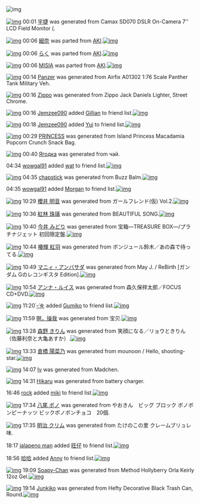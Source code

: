 ![img](http://gdrive-cdn.herokuapp.com/537b65a5bc09f0000721dda7/512px-barcode.png)

[![img](http://www.deviantsart.com/3g7uoc6.png)](http://www.barcodekanojo.com/kanojo/3192964/%E5%AE%87%E6%8D%B7) 00:01 [宇捷](http://www.barcodekanojo.com/kanojo/3192964/%E5%AE%87%E6%8D%B7) was generated from Camax SD070 DSLR On-Camera 7'' LCD Field Monitor (.

[![img](http://www.deviantsart.com/252m3nf.png)](http://www.barcodekanojo.com/kanojo/2789751/%E7%B4%B0%E5%A5%88) 00:06 [細奈](http://www.barcodekanojo.com/kanojo/2789751/%E7%B4%B0%E5%A5%88) was parted from [AKI](http://www.barcodekanojo.com/kanojo/2789751/%E7%B4%B0%E5%A5%88).[![img](http://www.deviantsart.com/1kc30mi.jpeg)](http://www.barcodekanojo.com/user/29842/AKI) 

[![img](http://www.deviantsart.com/28grdld.png)](http://www.barcodekanojo.com/kanojo/2522496/%E3%82%89%E3%81%8F) 00:06 [らく](http://www.barcodekanojo.com/kanojo/2522496/%E3%82%89%E3%81%8F) was parted from [AKI](http://www.barcodekanojo.com/kanojo/2522496/%E3%82%89%E3%81%8F).[![img](http://www.deviantsart.com/1kc30mi.jpeg)](http://www.barcodekanojo.com/user/29842/AKI) 

[![img](http://www.deviantsart.com/3p3c1q0.png)](http://www.barcodekanojo.com/kanojo/1228404/MISIA) 00:06 [MISIA](http://www.barcodekanojo.com/kanojo/1228404/MISIA) was parted from [AKI](http://www.barcodekanojo.com/kanojo/1228404/MISIA).[![img](http://www.deviantsart.com/1kc30mi.jpeg)](http://www.barcodekanojo.com/user/29842/AKI) 

[![img](http://www.deviantsart.com/3672t5c.png)](http://www.barcodekanojo.com/kanojo/3192965/Panzer) 00:14 [Panzer](http://www.barcodekanojo.com/kanojo/3192965/Panzer) was generated from Airfix A01302 1:76 Scale Panther Tank Military Veh.

[![img](http://www.deviantsart.com/25t0bn5.png)](http://www.barcodekanojo.com/kanojo/3192966/Zippo) 00:16 [Zippo](http://www.barcodekanojo.com/kanojo/3192966/Zippo) was generated from Zippo Jack Daniels Lighter, Street Chrome.

[![img](http://www.deviantsart.com/nuk88l.jpeg)](http://www.barcodekanojo.com/user/428968/Jemzee090) 00:16 [Jemzee090](http://www.barcodekanojo.com/user/428968/Jemzee090) added [Gillian](http://www.barcodekanojo.com/kanojo/2591553/Gillian) to friend list.[![img](http://www.deviantsart.com/2fbc496.png)](http://www.barcodekanojo.com/kanojo/2591553/Gillian) 

[![img](http://www.deviantsart.com/nuk88l.jpeg)](http://www.barcodekanojo.com/user/428968/Jemzee090) 00:18 [Jemzee090](http://www.barcodekanojo.com/user/428968/Jemzee090) added [Yui](http://www.barcodekanojo.com/kanojo/2729225/Yui) to friend list.[![img](http://www.deviantsart.com/1toi9lt.png)](http://www.barcodekanojo.com/kanojo/2729225/Yui) 

[![img](http://www.deviantsart.com/25kjl7j.png)](http://www.barcodekanojo.com/kanojo/3192967/PRINCESS) 00:29 [PRINCESS](http://www.barcodekanojo.com/kanojo/3192967/PRINCESS) was generated from Island Princess Macadamia Popcorn Crunch Snack Bag.

[![img](http://www.deviantsart.com/beusvb.png)](http://www.barcodekanojo.com/kanojo/3192968/%D0%AF%D0%B3%D0%BE%D0%B4%D0%BA%D0%B0) 00:40 [Ягодка](http://www.barcodekanojo.com/kanojo/3192968/%D0%AF%D0%B3%D0%BE%D0%B4%D0%BA%D0%B0) was generated from чай.

04:34 [wowgal91](http://www.barcodekanojo.com/user/500296/wowgal91) added [wat](http://www.barcodekanojo.com/kanojo/2862046/wat) to friend list.[![img](http://www.deviantsart.com/2lnjtt5.png)](http://www.barcodekanojo.com/kanojo/2862046/wat) 

[![img](http://www.deviantsart.com/15v5gpv.png)](http://www.barcodekanojo.com/kanojo/3192969/chapstick) 04:35 [chapstick](http://www.barcodekanojo.com/kanojo/3192969/chapstick) was generated from Buzz Balm.[![img](http://www.deviantsart.com/3cj6i55.jpeg)](http://www.barcodekanojo.com/product_images/barcode/6018529/1424720050/Buzz%20Balm.jpg) 

04:35 [wowgal91](http://www.barcodekanojo.com/user/500296/wowgal91) added [Morgan](http://www.barcodekanojo.com/kanojo/2625915/Morgan) to friend list.[![img](http://www.deviantsart.com/3evj5a3.png)](http://www.barcodekanojo.com/kanojo/2625915/Morgan) 

[![img](http://www.deviantsart.com/g0ll8u.png)](http://www.barcodekanojo.com/kanojo/3192970/%E6%AB%BB%E4%BA%95%20%E6%98%8E%E9%9F%B3) 10:29 [櫻井 明音](http://www.barcodekanojo.com/kanojo/3192970/%E6%AB%BB%E4%BA%95%20%E6%98%8E%E9%9F%B3) was generated from ガールフレンド(仮) Vol.2.[![img](http://www.deviantsart.com/68gj73.jpeg)](http://www.barcodekanojo.com/product_images/barcode/6018531/1424741349/%E3%82%AC%E3%83%BC%E3%83%AB%E3%83%95%E3%83%AC%E3%83%B3%E3%83%89%28%E4%BB%AE%29%20Vol.2.jpg) 

[![img](http://www.deviantsart.com/1lv8miv.png)](http://www.barcodekanojo.com/kanojo/3192971/%E7%B4%85%E6%9E%97%20%E7%8F%A0%E7%92%83) 10:36 [紅林 珠璃](http://www.barcodekanojo.com/kanojo/3192971/%E7%B4%85%E6%9E%97%20%E7%8F%A0%E7%92%83) was generated from BEAUTIFUL SONG.[![img](http://www.deviantsart.com/3f49bne.jpeg)](http://www.barcodekanojo.com/product_images/barcode/6018532/1424741752/BEAUTIFUL%20SONG.jpg) 

[![img](http://www.deviantsart.com/186em6s.png)](http://www.barcodekanojo.com/kanojo/3192972/%E4%BB%8A%E4%BA%95%20%E3%81%BF%E3%81%A9%E3%82%8A) 10:40 [今井 みどり](http://www.barcodekanojo.com/kanojo/3192972/%E4%BB%8A%E4%BA%95%20%E3%81%BF%E3%81%A9%E3%82%8A) was generated from 宝箱―TREASURE BOX―/プラチナジェット 初回限定盤.[![img](http://www.deviantsart.com/3omq382.jpeg)](http://www.barcodekanojo.com/product_images/barcode/6018533/1424741977/%E5%AE%9D%E7%AE%B1%E2%80%95TREASURE%20BOX%E2%80%95%2F%E3%83%97%E3%83%A9%E3%83%81%E3%83%8A%E3%82%B8%E3%82%A7%E3%83%83%E3%83%88%20%E5%88%9D%E5%9B%9E%E9%99%90%E5%AE%9A%E7%9B%A4.jpg) 

[![img](http://www.deviantsart.com/1drpiv3.png)](http://www.barcodekanojo.com/kanojo/3192973/%E6%A4%BF%E8%BC%9D%20%E7%B4%85%E7%BE%BD) 10:44 [椿輝 紅羽](http://www.barcodekanojo.com/kanojo/3192973/%E6%A4%BF%E8%BC%9D%20%E7%B4%85%E7%BE%BD) was generated from ボンジュール鈴木／あの森で待ってる.[![img](http://www.deviantsart.com/6u4q7a.jpeg)](http://www.barcodekanojo.com/product_images/barcode/6018534/1424742198/%E3%83%9C%E3%83%B3%E3%82%B8%E3%83%A5%E3%83%BC%E3%83%AB%E9%88%B4%E6%9C%A8%EF%BC%8F%E3%81%82%E3%81%AE%E6%A3%AE%E3%81%A7%E5%BE%85%E3%81%A3%E3%81%A6%E3%82%8B.jpg) 

[![img](http://www.deviantsart.com/tgii5g.png)](http://www.barcodekanojo.com/kanojo/3192974/%E3%83%9E%E3%83%8B%E3%82%A3%E3%83%BB%E3%82%A2%E3%83%B3%E3%83%90%E3%82%B5%E3%83%80) 10:49 [マニィ・アンバサダ](http://www.barcodekanojo.com/kanojo/3192974/%E3%83%9E%E3%83%8B%E3%82%A3%E3%83%BB%E3%82%A2%E3%83%B3%E3%83%90%E3%82%B5%E3%83%80) was generated from May J. / ReBirth [ガンダム Gのレコンギスタ Edition].[![img](http://www.deviantsart.com/2s1n8vp.jpeg)](http://www.barcodekanojo.com/product_images/barcode/6018535/1424742529/50x50xMay,P20J.,P20,P2F,P20ReBirth,P20,P5B,PE3,P82,PAC,PE3,P83,PB3,PE3,P83,P80,PE3,P83,PA0,P20G,PE3,P81,PAE,PE3,P83,PAC,PE3,P82,PB3,PE3,P83,PB3,PE3,P82,PAE,PE3,P82,PB9,PE3,P82,PBF,P20Edition,P5D.jpg,qw=88,ah=88.pagespeed.ic.F09edAnLA7.jpg) 

[![img](http://www.deviantsart.com/187p6m5.png)](http://www.barcodekanojo.com/kanojo/3192975/%E3%82%A2%E3%83%B3%E3%83%8A%E3%83%BB%E3%83%AB%E3%82%A4%E3%82%B9) 10:54 [アンナ・ルイス](http://www.barcodekanojo.com/kanojo/3192975/%E3%82%A2%E3%83%B3%E3%83%8A%E3%83%BB%E3%83%AB%E3%82%A4%E3%82%B9) was generated from 森久保祥太郎／FOCUS CD+DVD.[![img](http://www.deviantsart.com/1vsmo6h.jpeg)](http://www.barcodekanojo.com/product_images/barcode/6018536/1424742786/%E6%A3%AE%E4%B9%85%E4%BF%9D%E7%A5%A5%E5%A4%AA%E9%83%8E%EF%BC%8FFOCUS%20CD%2BDVD.jpg) 

[![img](http://www.deviantsart.com/2j90n25.jpeg)](http://www.barcodekanojo.com/user/498922/%DB%AC%E0%A7%BA%DB%AC%E2%98%86) 11:20 [۬৺۬☆](http://www.barcodekanojo.com/user/498922/%DB%AC%E0%A7%BA%DB%AC%E2%98%86) added [Gumiko](http://www.barcodekanojo.com/kanojo/704701/Gumiko) to friend list.[![img](http://www.deviantsart.com/14oqfhd.png)](http://www.barcodekanojo.com/kanojo/704701/Gumiko) 

[![img](http://www.deviantsart.com/1f8n9so.png)](http://www.barcodekanojo.com/kanojo/3192976/%E5%95%8A%EF%BC%8C%E6%93%8D%E6%88%91) 11:59 [啊，操我](http://www.barcodekanojo.com/kanojo/3192976/%E5%95%8A%EF%BC%8C%E6%93%8D%E6%88%91) was generated from 宝贝.[![img](http://www.deviantsart.com/3hkotpc.jpeg)](http://www.barcodekanojo.com/product_images/barcode/6018538/1424746687/%E5%AE%9D%E8%B4%9D.jpg) 

[![img](http://www.deviantsart.com/2q9ttfe.png)](http://www.barcodekanojo.com/kanojo/3192977/%E6%A3%AE%E9%87%8E%20%E3%81%8D%E3%82%8A%E3%82%93) 13:28 [森野 きりん](http://www.barcodekanojo.com/kanojo/3192977/%E6%A3%AE%E9%87%8E%20%E3%81%8D%E3%82%8A%E3%82%93) was generated from 笑顔になる／リョウときりん（佐藤利奈と大亀あすか）.[![img](http://www.deviantsart.com/1s8id0j.jpeg)](http://www.barcodekanojo.com/product_images/barcode/6018539/1424752026/50x50x,PE7,PAC,P91,PE9,PA1,P94,PE3,P81,PAB,PE3,P81,PAA,PE3,P82,P8B,PEF,PBC,P8F,PE3,P83,PAA,PE3,P83,PA7,PE3,P82,PA6,PE3,P81,PA8,PE3,P81,P8D,PE3,P82,P8A,PE3,P82,P93,PEF,PBC,P88,PE4,PBD,P90,PE8,P97,PA4,PE5,P88,PA9,PE5,PA5,P88,PE3,P81,PA8,PE5,PA4,PA7,PE4,PBA,P80,PE3,P81,P82,PE3,P81,P99,PE3,P81,P8B,PEF,PBC,P89.jpg,qw=88,ah=88.pagespeed.ic.PCvn7vNcrj.jpg) 

[![img](http://www.deviantsart.com/16m9f4u.png)](http://www.barcodekanojo.com/kanojo/3192978/%E5%80%89%E6%A9%8B%20%E9%99%BD%E8%8F%9C%E4%B9%83) 13:33 [倉橋 陽菜乃](http://www.barcodekanojo.com/kanojo/3192978/%E5%80%89%E6%A9%8B%20%E9%99%BD%E8%8F%9C%E4%B9%83) was generated from mounoon / Hello, shooting-star.[![img](http://www.deviantsart.com/2rruvuh.jpeg)](http://www.barcodekanojo.com/product_images/barcode/6018540/1424752333/mounoon%20%2F%20Hello%2C%20shooting-star.jpg) 

[![img](http://www.deviantsart.com/9d302f.png)](http://www.barcodekanojo.com/kanojo/3192979/Iv) 14:07 [Iv](http://www.barcodekanojo.com/kanojo/3192979/Iv) was generated from Madchen.

[![img](http://www.deviantsart.com/1ovkpmu.png)](http://www.barcodekanojo.com/kanojo/3192980/Hikaru) 14:31 [Hikaru](http://www.barcodekanojo.com/kanojo/3192980/Hikaru) was generated from battery charger.

16:46 [rock](http://www.barcodekanojo.com/user/500297/rock) added [miki](http://www.barcodekanojo.com/kanojo/3118322/miki) to friend list.[![img](http://www.deviantsart.com/3o8b4qc.png)](http://www.barcodekanojo.com/kanojo/3118322/miki) 

[![img](http://www.deviantsart.com/1mf1s4g.png)](http://www.barcodekanojo.com/kanojo/3192981/%E5%85%AB%E5%B0%BE%20%E3%83%9C%E3%83%8E) 17:34 [八尾 ボノ](http://www.barcodekanojo.com/kanojo/3192981/%E5%85%AB%E5%B0%BE%20%E3%83%9C%E3%83%8E) was generated from やおきん　ビッグ ブロック ボノボンピーナッツ ビックボノボンチョコ　20個.

[![img](http://www.deviantsart.com/1r3dt6p.png)](http://www.barcodekanojo.com/kanojo/3192982/%E6%98%8E%E6%B2%BB%20%E3%82%AF%E3%83%AA%E3%83%A0) 17:35 [明治 クリム](http://www.barcodekanojo.com/kanojo/3192982/%E6%98%8E%E6%B2%BB%20%E3%82%AF%E3%83%AA%E3%83%A0) was generated from たけのこの里 クレームブリュレ味.

18:17 [jalapeno man](http://www.barcodekanojo.com/user/474972/jalapeno%20man) added [旺仔](http://www.barcodekanojo.com/kanojo/2669948/%E6%97%BA%E4%BB%94) to friend list.[![img](http://www.deviantsart.com/rbt4bh.png)](http://www.barcodekanojo.com/kanojo/2669948/%E6%97%BA%E4%BB%94) 

18:56 [哈哈](http://www.barcodekanojo.com/user/500306/%E5%93%88%E5%93%88) added [Anny](http://www.barcodekanojo.com/kanojo/2898002/Anny) to friend list.[![img](http://www.deviantsart.com/3piilhs.png)](http://www.barcodekanojo.com/kanojo/2898002/Anny) 

[![img](http://www.deviantsart.com/3lk8irq.png)](http://www.barcodekanojo.com/kanojo/3192983/Soapy-Chan) 19:09 [Soapy-Chan](http://www.barcodekanojo.com/kanojo/3192983/Soapy-Chan) was generated from Method Hollyberry Orla Keirly 12oz Gel.[![img](http://www.deviantsart.com/16mm0oe.jpeg)](http://www.barcodekanojo.com/product_images/barcode/6018548/1424772534/Method%20Hollyberry%20Orla%20Keirly%2012oz%20Gel.jpg) 

[![img](http://www.deviantsart.com/2rr7jaj.png)](http://www.barcodekanojo.com/kanojo/3192984/Junkiko) 19:14 [Junkiko](http://www.barcodekanojo.com/kanojo/3192984/Junkiko) was generated from Hefty Decorative Black Trash Can, Round.[![img](http://www.deviantsart.com/2ruk3u.jpeg)](http://www.barcodekanojo.com/product_images/barcode/6018549/1424772808/Hefty%20Decorative%20Black%20Trash%20Can%2C%20Round.jpg) 

